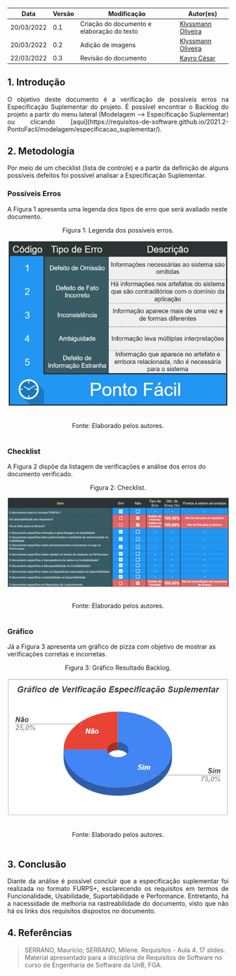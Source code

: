 |Data | Versão | Modificação | Autor(es)|
| -- | -- | -- | -- |
| 20/03/2022 |  0.1   | Criação do documento e elaboração do texto|  [Klyssmann Oliveira](https://github.com/klyssmannoliveira) |
| 20/03/2022 |  0.2   | Adição de imagens|  [Klyssmann Oliveira](https://github.com/klyssmannoliveira) |
| 22/03/2022 |  0.3   | Revisão do documento|  [Kayro César](https://github.com/kayrocesar) |



## 1. Introdução

<p style="text-align: justify"> O objetivo deste documento é a verificação de possíveis erros na Especificação Suplementar do projeto. É possível encontrar o Backlog do projeto a partir do menu lateral (Modelagem --> Especificação Suplementar) ou clicando [aqui](https://requisitos-de-software.github.io/2021.2-PontoFacil/modelagem/especificacao_suplementar/).</p>



## 2. Metodologia

<p style="text-align: justify"> Por meio de um checklist (lista de controle) e a partir da definição de alguns possíveis defeitos foi possível analisar a Especificação Suplementar.</p>

### Possíveis Erros

A Figura 1 apresenta uma legenda dos tipos de erro que será avaliado neste documento.
<center>
<figcaption>Figura 1: Legenda dos possíveis erros. </figcaption>
<p align = "center"><img src="https://raw.githubusercontent.com/Requisitos-de-Software/2021.2-PontoFacil/master/docs/assets/imagens/ver_PossiveisErros.jpg"></p><br>

<figcaption> Fonte: Elaborado pelos autores.</figcaption>

</center>

<br>

### Checklist

A Figura 2 dispôe da listagem de verificações e análise dos erros do documento verificado.

<center>
<figcaption>Figura 2: Checklist.</figcaption>
<p align = "center"><img src="https://raw.githubusercontent.com/Requisitos-de-Software/2021.2-PontoFacil/master/docs/assets/imagens/ver_espec_suplementar_checklist.png"></p><br>

<figcaption>Fonte: Elaborado pelos autores.</figcaption>

</center>

<br>

### Gráfico

Já a Figura 3 apresenta um gráfico de pizza com objetivo de mostrar as verificações corretas e incorretas.

<center>

<figcaption>Figura 3: Gráfico Resultado Backlog. </figcaption>

<p align = "center"><img src="https://raw.githubusercontent.com/Requisitos-de-Software/2021.2-PontoFacil/master/docs/assets/imagens/ver_espec_suplementar_grafico.png"></p><br>

<figcaption>Fonte: Elaborado pelos autores.</figcaption>

</center>

<br>

## 3. Conclusão

<p style="text-align: justify"> Diante da análise é possível concluir que a especificação suplementar foi realizada no formato FURPS+, esclarecendo os requisitos em termos de Funcionalidade, Usabilidade, Suportabilidade e Performance. Entretanto, há a nacessidade de melhoria na rastreabilidade do documento, visto que não há os links dos requisitos dispostos no documento.</p>


## 4. Referências

> SERRANO, Maurício; SERRANO, Milene. Requisitos - Aula 4. 17 slides. Material apresentado para a disciplina de Requisitos de Software no curso de Engenharia de Software da UnB, FGA.
